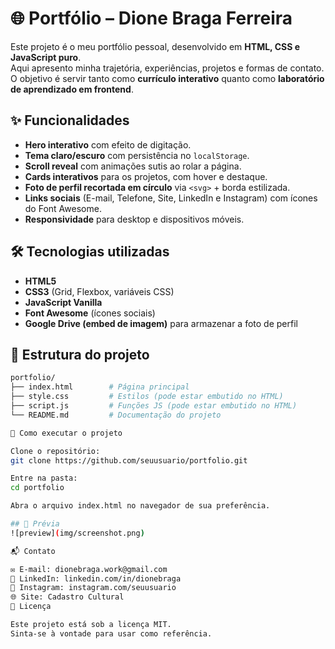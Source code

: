 # 🌐 Portfólio – Dione Braga Ferreira

Este projeto é o meu portfólio pessoal, desenvolvido em **HTML, CSS e JavaScript puro**.  
Aqui apresento minha trajetória, experiências, projetos e formas de contato.  
O objetivo é servir tanto como **currículo interativo** quanto como **laboratório de aprendizado em frontend**.

## ✨ Funcionalidades

- **Hero interativo** com efeito de digitação.
- **Tema claro/escuro** com persistência no `localStorage`.
- **Scroll reveal** com animações sutis ao rolar a página.
- **Cards interativos** para os projetos, com hover e destaque.
- **Foto de perfil recortada em círculo** via `<svg>` + borda estilizada.
- **Links sociais** (E-mail, Telefone, Site, LinkedIn e Instagram) com ícones do Font Awesome.
- **Responsividade** para desktop e dispositivos móveis.

## 🛠️ Tecnologias utilizadas

- **HTML5**
- **CSS3** (Grid, Flexbox, variáveis CSS)
- **JavaScript Vanilla**
- **Font Awesome** (ícones sociais)
- **Google Drive (embed de imagem)** para armazenar a foto de perfil

## 📂 Estrutura do projeto
```bash
portfolio/
├── index.html        # Página principal
├── style.css         # Estilos (pode estar embutido no HTML)
├── script.js         # Funções JS (pode estar embutido no HTML)
└── README.md         # Documentação do projeto

🚀 Como executar o projeto

Clone o repositório:
git clone https://github.com/seuusuario/portfolio.git

Entre na pasta:
cd portfolio

Abra o arquivo index.html no navegador de sua preferência.

## 📸 Prévia
![preview](img/screenshot.png)

📬 Contato

✉️ E-mail: dionebraga.work@gmail.com
💼 LinkedIn: linkedin.com/in/dionebraga
📸 Instagram: instagram.com/seuusuario
🌐 Site: Cadastro Cultural
📄 Licença

Este projeto está sob a licença MIT.
Sinta-se à vontade para usar como referência.

